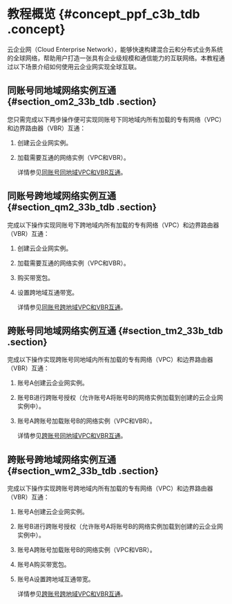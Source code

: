 # 教程概览 {#concept_ppf_c3b_tdb .concept}

云企业网（Cloud Enterprise Network），能够快速构建混合云和分布式业务系统的全球网络，帮助用户打造一张具有企业级规模和通信能力的互联网络。本教程通过以下场景介绍如何使用云企业网实现全球互联。

## 同账号同地域网络实例互通 {#section_om2_33b_tdb .section}

您只需完成以下两步操作便可实现同账号下同地域内所有加载的专有网络（VPC）和边界路由器（VBR）互通：

1.  创建云企业网实例。
2.  加载需要互通的网络实例（VPC和VBR）。

    详情参见[同账号同地域VPC和VBR互通](intl.zh-CN/快速入门/同账号同地域VPC和VBR互通.md#)。


## 同账号跨地域网络实例互通 {#section_qm2_33b_tdb .section}

完成以下操作实现同账号下跨地域内所有加载的专有网络（VPC）和边界路由器（VBR）互通：

1.  创建云企业网实例。
2.  加载需要互通的网络实例（VPC和VBR）。
3.  购买带宽包。
4.  设置跨地域互通带宽。

    详情参见[同账号跨地域VPC和VBR互通](intl.zh-CN/快速入门/同账号跨地域VPC和VBR互通.md#)。


## 跨账号同地域网络实例互通 {#section_tm2_33b_tdb .section}

完成以下操作实现跨账号同地域内所有加载的专有网络（VPC）和边界路由器（VBR）互通：

1.  账号A创建云企业网实例。
2.  账号B进行跨账号授权（允许账号A将账号B的网络实例加载到创建的云企业网实例中）。
3.  账号A跨账号加载账号B的网络实例（VPC和VBR）。

    详情参见[跨账号同地域VPC和VBR互通](intl.zh-CN/快速入门/跨账号同地域VPC和VBR互通.md#)。


## 跨账号跨地域网络实例互通 {#section_wm2_33b_tdb .section}

完成以下操作实现跨账号跨地域内所有加载的专有网络（VPC）和边界路由器（VBR）互通：

1.  账号A创建云企业网实例。
2.  账号B进行跨账号授权（允许账号A将账号B的网络实例加载到创建的云企业网实例中）。
3.  账号A跨账号加载账号B的网络实例（VPC和VBR）。
4.  账号A购买带宽包。
5.  账号A设置跨地域互通带宽。

    详情参见[跨账号跨地域VPC和VBR互通](intl.zh-CN/快速入门/跨账号跨地域VPC和VBR互通.md#)。


